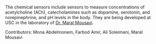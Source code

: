 The chemical sensors include sensors to measure concentrations of acetylcholine (ACh), catecholamines such as dopamine, serotonin, and norepinephrine, and pH levels in the body. They are being developed at USC in the laboratory of [Dr. Maral Mousavi](https://sites.usc.edu/mousavi/).

Contributors: Mona Abdelmonem, Farbod Amir, Ali Soleimani, Maral Mousavi
